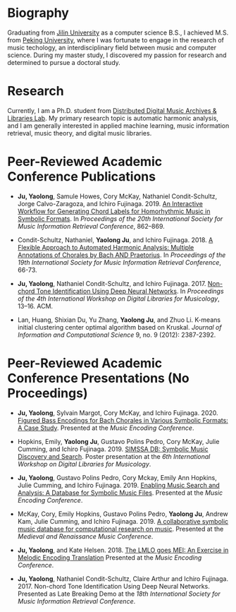 # Biography

Graduating from [Jilin University](https://www.jlu.edu.cn/) as a computer science B.S., I achieved M.S. from [Peking University](http://www.cis.pku.edu.cn/auditory/auditory.htm), where I was fortunate to engage in the research of music techology, an interdisciplinary field between music and computer science. During my master study, I discovered my passion for research and determined to pursue a doctoral study. 

# Research

Currently, I am a Ph.D. student from [Distributed Digital Music Archives & Libraries Lab](http://ddmal.music.mcgill.ca/). My primary research topic is automatic harmonic analysis, and I am generally interested in applied machine learning, music information retrieval, music theory, and digital music libraries.

# Peer-Reviewed Academic Conference Publications 
* __Ju, Yaolong__, Samule Howes, Cory McKay, Nathaniel Condit-Schultz, Jorge Calvo-Zaragoza, and Ichiro Fujinaga. 2019. [An Interactive Workflow for Generating Chord Labels for Homorhythmic Music in Symbolic Formats](http://archives.ismir.net/ismir2019/paper/000106.pdf). In *Proceedings of the 20th International Society for Music Information Retrieval Conference*, 862–869.


* Condit-Schultz, Nathaniel, __Yaolong Ju__, and Ichiro Fujinaga. 2018. [A Flexible Approach to Automated Harmonic Analysis: Multiple Annotations of Chorales by Bach AND Praetorius](http://ismir2018.ircam.fr/doc/pdfs/283_Paper.pdf). In *Proceedings of the 19th International Society for Music Information Retrieval Conference*, 66-73. 

* __Ju, Yaolong__, Nathaniel Condit-Schultz, and Ichiro Fujinaga. 2017. [Non-chord Tone Identification Using Deep Neural Networks](https://clairearthur.com/wp-content/uploads/2018/10/p13-Ju.pdf). In *Proceedings of the 4th International Workshop on Digital Libraries for Musicology*,
13–16. ACM.

* Lan, Huang, Shixian Du, Yu Zhang, __Yaolong Ju__, and Zhuo Li. K-means initial clustering center optimal algorithm based on Kruskal. *Journal of Information and Computational Science* 9, no. 9 (2012): 2387-2392.

# Peer-Reviewed Academic Conference Presentations (No Proceedings)
* __Ju, Yaolong__, Sylvain Margot, Cory McKay, and Ichiro Fujinaga. 2020. [Figured Bass Encodings for Bach Chorales in Various Symbolic Formats: A Case Study](http://www.music.mcgill.ca/~cmckay/papers/musictech/ju20figured.pdf). Presented at the *Music Encoding Conference*.

* Hopkins, Emily, __Yaolong Ju__, Gustavo Polins Pedro, Cory McKay, Julie Cumming, and Ichiro Fujinaga. 2019. [SIMSSA DB: Symbolic Music Discovery and Search](http://www.music.mcgill.ca/~cmckay/papers/musictech/hopkins19simssadb.pdf). Poster presentation at the *6th International Workshop on Digital Libraries for Musicology*. 

* __Ju, Yaolong__, Gustavo Polins Pedro, Cory Mckay, Emily Ann Hopkins, Julie Cumming, and Ichiro Fujinaga. 2019. [Enabling Music Search and Analysis: A Database for Symbolic Music Files](https://drive.google.com/file/d/1sH8-Ih8ugQigXRj-W5V3Ftthx83inIIL/view?usp=sharing). Presented at the *Music Encoding Conference*.

* McKay, Cory, Emily Hopkins, Gustavo Polins Pedro, __Yaolong Ju__, Andrew Kam, Julie Cumming, and Ichiro Fujinaga. 2019. [A collaborative symbolic music database for computational research on music](https://drive.google.com/file/d/1gB4u0MaE7Ku5jYHS12eORit5v4V8gNE2/view?usp=sharing). Presented at the *Medieval and Renaissance Music Conference*.

* __Ju, Yaolong__, and Kate Helsen. 2018. [The LMLO goes MEI: An Exercise in Melodic Encoding Translation](https://drive.google.com/file/d/1-BKGfBQlGWAk_PXHPZeUyAUCjHvKH3Gv/view?usp=sharing) Presented at the *Music Encoding Conference*.

* __Ju, Yaolong__, Nathaniel Condit-Schultz, Claire Arthur and Ichiro Fujinaga. 2017. Non-chord Tone Identification Using Deep Neural Networks. Presented as Late Breaking Demo at the *18th International Society for Music Information Retrieval
Conference*. 

